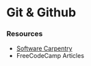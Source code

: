 # Git & Github

### Resources
- [Software Carpentry](https://swcarpentry.github.io/git-novice/)
- FreeCodeCamp Articles